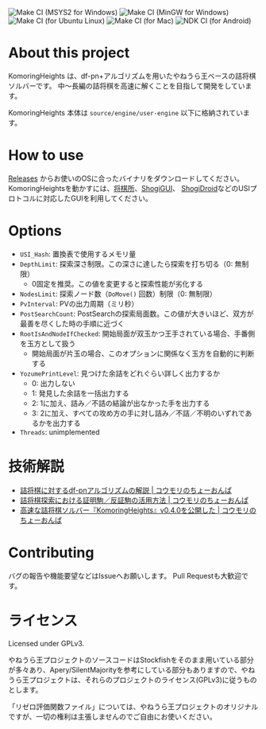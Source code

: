 ![Make CI (MSYS2 for Windows)](https://github.com/komori-n/KomoringHeights/workflows/Make%20CI%20(MSYS2%20for%20Windows)/badge.svg?event=push)
![Make CI (MinGW for Windows)](https://github.com/komori-n/KomoringHeights/workflows/Make%20CI%20(MinGW%20for%20Windows)/badge.svg?event=push)
![Make CI (for Ubuntu Linux)](https://github.com/komori-n/KomoringHeights/workflows/Make%20CI%20(for%20Ubuntu%20Linux)/badge.svg?event=push)
![Make CI (for Mac)](https://github.com/komori-n/KomoringHeights/workflows/Make%20CI%20(for%20Mac)/badge.svg?event=push)
![NDK CI (for Android)](https://github.com/komori-n/KomoringHeights/workflows/NDK%20CI%20(for%20Android)/badge.svg?event=push)

# About this project

KomoringHeights は、df-pn+アルゴリズムを用いたやねうら王ベースの詰将棋ソルバーです。
中〜長編の詰将棋を高速に解くことを目指して開発をしています。

KomoringHeights 本体は `source/engine/user-engine` 以下に格納されています。

# How to use

[Releases](https://github.com/komori-n/KomoringHeights/releases) からお使いのOSに合ったバイナリをダウンロードしてください。
KomoringHeightsを動かすには、[将棋所](http://shogidokoro.starfree.jp/)、[ShogiGUI](http://shogigui.siganus.com/)、
[ShogiDroid](http://shogidroid.siganus.com/)などのUSIプロトコルに対応したGUIを利用してください。

# Options

* `USI_Hash`: 置換表で使用するメモリ量
* `DepthLimit`: 探索深さ制限。この深さに達したら探索を打ち切る（0: 無制限）
  * 0固定を推奨。この値を変更すると探索性能が劣化する
* `NodesLimit`: 探索ノード数（`DoMove()` 回数）制限（0: 無制限）
* `PvInterval`: PVの出力周期（ミリ秒）
* `PostSearchCount`: PostSearchの探索局面数。この値が大きいほど、双方が最善を尽くした時の手順に近づく
* `RootIsAndNodeIfChecked`: 開始局面が双玉かつ王手されている場合、手番側を玉方として扱う
  * 開始局面が片玉の場合、このオプションに関係なく玉方を自動的に判断する
* `YozumePrintLevel`: 見つけた余詰をどれぐらい詳しく出力するか
  * 0: 出力しない
  * 1: 発見した余詰を一括出力する
  * 2: 1に加え、詰み／不詰の結論が出なかった手を出力する
  * 3: 2に加え、すべての攻め方の手に対し詰み／不詰／不明のいずれであるかを出力する
* `Threads`: unimplemented

# 技術解説

* [詰将棋に対するdf-pnアルゴリズムの解説 | コウモリのちょーおんぱ](https://komorinfo.com/blog/df-pn-basics/)
* [詰将棋探索における証明駒／反証駒の活用方法 | コウモリのちょーおんぱ](https://komorinfo.com/blog/proof-piece-and-disproof-piece/)
* [高速な詰将棋ソルバー『KomoringHeights』v0.4.0を公開した | コウモリのちょーおんぱ](https://komorinfo.com/blog/komoring-heights-v040/)

# Contributing

バグの報告や機能要望などはIssueへお願いします。
Pull Requestも大歓迎です。

# ライセンス

Licensed under GPLv3.

やねうら王プロジェクトのソースコードはStockfishをそのまま用いている部分が多々あり、Apery/SilentMajorityを参考にしている部分もありますので、やねうら王プロジェクトは、それらのプロジェクトのライセンス(GPLv3)に従うものとします。

「リゼロ評価関数ファイル」については、やねうら王プロジェクトのオリジナルですが、一切の権利は主張しませんのでご自由にお使いください。
